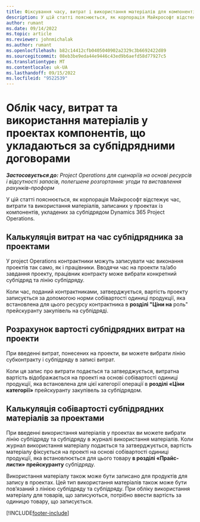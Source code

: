 ```yaml
---
title: Фіксування часу, витрат і використання матеріалів для компонентів субпідрядної сервісної роботи
description: У цій статті пояснюється, як корпорація Майкрософт відстежує час, витрати та використання матеріалів, записаних у проектах із компонентів, укладених за субпідрядом Dynamics 365 Project Operations.
author: rumant
ms.date: 09/14/2022
ms.topic: article
ms.reviewer: johnmichalak
ms.author: rumant
ms.openlocfilehash: b82c14412cfb0405040902a2329c3b6692422d89
ms.sourcegitcommit: 08eb3be9eda44e9446c43ed9b6aefd58d77927c5
ms.translationtype: MT
ms.contentlocale: uk-UA
ms.lasthandoff: 09/15/2022
ms.locfileid: "9522539"
---
```

# <a name="recording-time-expenses-and-material-usage-on-projects-for-subcontracted-components"></a>Облік часу, витрат та використання матеріалів у проектах компонентів, що укладаються за субпідрядними договорами

_**Застосовується до:** Project Operations для сценаріїв на основі ресурсів і відсутності запасів, полегшене розгортання: угоди та виставлення рахунків-проформ_

У цій статті пояснюється, як корпорація Майкрософт відстежує час, витрати та використання матеріалів, записаних у проектах із компонентів, укладених за субпідрядом Dynamics 365 Project Operations.

## <a name="costing-for-subcontractor-time-on-projects"></a>Калькуляція витрат на час субпідрядника за проектами
У project Operations контрактники можуть записувати час виконання проектів так само, як і працівники. Вводячи час на проекти та/або завдання проекту, працівник контракту може вибрати конкретний субпідряд та лінію субпідряду.

Коли час, поданий контрактниками, затверджується, вартість проекту записується за допомогою норми собівартості одиниці продукції, яка встановлена для цього ресурсу контрактника в **розділі "Ціни на** роль" прейскуранту закупівель на субпідряді.

## <a name="costing-for-subcontracted-expenses-on-projects"></a>Розрахунок вартості субпідрядних витрат на проекти
При введенні витрат, понесених на проекти, ви можете вибрати лінію субконтракту і субпідряду в записі витрат. 

Коли ця запис про витрати подається та затверджується, витратна вартість відображається на проекті на основі собівартості одиниці продукції, яка встановлена для цієї категорії операції в **розділі «Ціни категорії»** прейскуранту закупівель за субпідрядом.

## <a name="costing-for-subcontracted-materials-on-projects"></a>Калькуляція собівартості субпідрядних матеріалів за проектами
При введенні використання матеріалів у проектах ви можете вибрати лінію субпідряду та субпідряду в журналі використання матеріалів. Коли журнал використання матеріалу подається та затверджується, вартість матеріалу фіксується на проекті на основі собівартості одиниці продукції, яка встановлюється для цього товару **в розділі «Прайс-листи» прейскуранту** субпідряду.

Використання матеріалу також може бути записано для продуктів для запису в проектах. Цей тип використання матеріалів також може бути пов’язаний з лінією субпідряду та субпідряду. При обліку використання матеріалу для товарів, що записуються, потрібно ввести вартість за одиницю товару, що записується. 


[!INCLUDE[footer-include](../../includes/footer-banner.md)]

